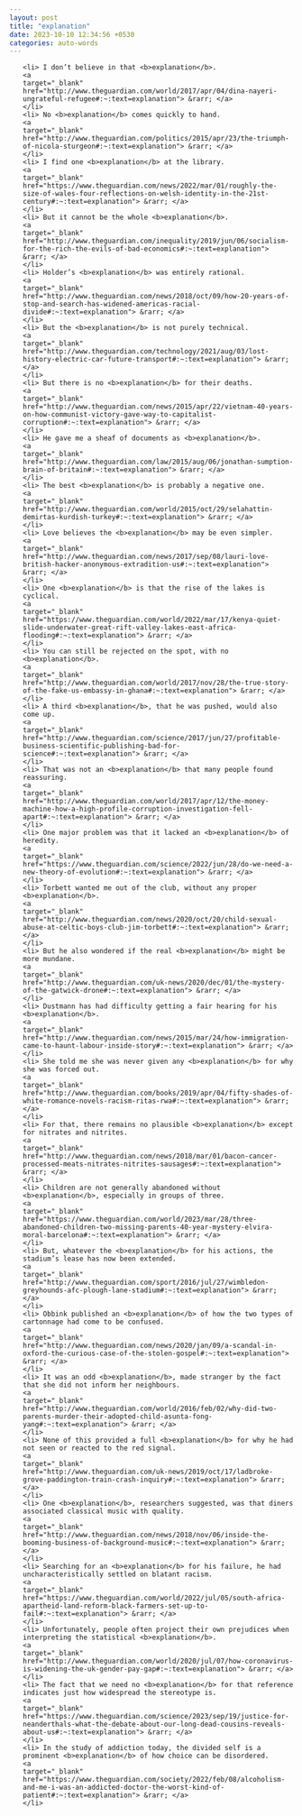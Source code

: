 ```yaml
---
layout: post
title: "explanation"
date: 2023-10-10 12:34:56 +0530
categories: auto-words
---
```

<ol>

    <li> I don’t believe in that <b>explanation</b>.
    <a 
    target="_blank" 
    href="http://www.theguardian.com/world/2017/apr/04/dina-nayeri-ungrateful-refugee#:~:text=explanation"> &rarr; </a>
    </li>
    <li> No <b>explanation</b> comes quickly to hand.
    <a 
    target="_blank" 
    href="http://www.theguardian.com/politics/2015/apr/23/the-triumph-of-nicola-sturgeon#:~:text=explanation"> &rarr; </a>
    </li>
    <li> I find one <b>explanation</b> at the library.
    <a 
    target="_blank" 
    href="https://www.theguardian.com/news/2022/mar/01/roughly-the-size-of-wales-four-reflections-on-welsh-identity-in-the-21st-century#:~:text=explanation"> &rarr; </a>
    </li>
    <li> But it cannot be the whole <b>explanation</b>.
    <a 
    target="_blank" 
    href="http://www.theguardian.com/inequality/2019/jun/06/socialism-for-the-rich-the-evils-of-bad-economics#:~:text=explanation"> &rarr; </a>
    </li>
    <li> Holder’s <b>explanation</b> was entirely rational.
    <a 
    target="_blank" 
    href="http://www.theguardian.com/news/2018/oct/09/how-20-years-of-stop-and-search-has-widened-americas-racial-divide#:~:text=explanation"> &rarr; </a>
    </li>
    <li> But the <b>explanation</b> is not purely technical.
    <a 
    target="_blank" 
    href="http://www.theguardian.com/technology/2021/aug/03/lost-history-electric-car-future-transport#:~:text=explanation"> &rarr; </a>
    </li>
    <li> But there is no <b>explanation</b> for their deaths.
    <a 
    target="_blank" 
    href="http://www.theguardian.com/news/2015/apr/22/vietnam-40-years-on-how-communist-victory-gave-way-to-capitalist-corruption#:~:text=explanation"> &rarr; </a>
    </li>
    <li> He gave me a sheaf of documents as <b>explanation</b>.
    <a 
    target="_blank" 
    href="http://www.theguardian.com/law/2015/aug/06/jonathan-sumption-brain-of-britain#:~:text=explanation"> &rarr; </a>
    </li>
    <li> The best <b>explanation</b> is probably a negative one.
    <a 
    target="_blank" 
    href="http://www.theguardian.com/world/2015/oct/29/selahattin-demirtas-kurdish-turkey#:~:text=explanation"> &rarr; </a>
    </li>
    <li> Love believes the <b>explanation</b> may be even simpler.
    <a 
    target="_blank" 
    href="http://www.theguardian.com/news/2017/sep/08/lauri-love-british-hacker-anonymous-extradition-us#:~:text=explanation"> &rarr; </a>
    </li>
    <li> One <b>explanation</b> is that the rise of the lakes is cyclical.
    <a 
    target="_blank" 
    href="https://www.theguardian.com/world/2022/mar/17/kenya-quiet-slide-underwater-great-rift-valley-lakes-east-africa-flooding#:~:text=explanation"> &rarr; </a>
    </li>
    <li> You can still be rejected on the spot, with no <b>explanation</b>.
    <a 
    target="_blank" 
    href="http://www.theguardian.com/world/2017/nov/28/the-true-story-of-the-fake-us-embassy-in-ghana#:~:text=explanation"> &rarr; </a>
    </li>
    <li> A third <b>explanation</b>, that he was pushed, would also come up.
    <a 
    target="_blank" 
    href="http://www.theguardian.com/science/2017/jun/27/profitable-business-scientific-publishing-bad-for-science#:~:text=explanation"> &rarr; </a>
    </li>
    <li> That was not an <b>explanation</b> that many people found reassuring.
    <a 
    target="_blank" 
    href="http://www.theguardian.com/world/2017/apr/12/the-money-machine-how-a-high-profile-corruption-investigation-fell-apart#:~:text=explanation"> &rarr; </a>
    </li>
    <li> One major problem was that it lacked an <b>explanation</b> of heredity.
    <a 
    target="_blank" 
    href="https://www.theguardian.com/science/2022/jun/28/do-we-need-a-new-theory-of-evolution#:~:text=explanation"> &rarr; </a>
    </li>
    <li> Torbett wanted me out of the club, without any proper <b>explanation</b>.
    <a 
    target="_blank" 
    href="http://www.theguardian.com/news/2020/oct/20/child-sexual-abuse-at-celtic-boys-club-jim-torbett#:~:text=explanation"> &rarr; </a>
    </li>
    <li> But he also wondered if the real <b>explanation</b> might be more mundane.
    <a 
    target="_blank" 
    href="http://www.theguardian.com/uk-news/2020/dec/01/the-mystery-of-the-gatwick-drone#:~:text=explanation"> &rarr; </a>
    </li>
    <li> Dustmann has had difficulty getting a fair hearing for his <b>explanation</b>.
    <a 
    target="_blank" 
    href="http://www.theguardian.com/news/2015/mar/24/how-immigration-came-to-haunt-labour-inside-story#:~:text=explanation"> &rarr; </a>
    </li>
    <li> She told me she was never given any <b>explanation</b> for why she was forced out.
    <a 
    target="_blank" 
    href="http://www.theguardian.com/books/2019/apr/04/fifty-shades-of-white-romance-novels-racism-ritas-rwa#:~:text=explanation"> &rarr; </a>
    </li>
    <li> For that, there remains no plausible <b>explanation</b> except for nitrates and nitrites.
    <a 
    target="_blank" 
    href="http://www.theguardian.com/news/2018/mar/01/bacon-cancer-processed-meats-nitrates-nitrites-sausages#:~:text=explanation"> &rarr; </a>
    </li>
    <li> Children are not generally abandoned without <b>explanation</b>, especially in groups of three.
    <a 
    target="_blank" 
    href="https://www.theguardian.com/world/2023/mar/28/three-abandoned-children-two-missing-parents-40-year-mystery-elvira-moral-barcelona#:~:text=explanation"> &rarr; </a>
    </li>
    <li> But, whatever the <b>explanation</b> for his actions, the stadium’s lease has now been extended.
    <a 
    target="_blank" 
    href="http://www.theguardian.com/sport/2016/jul/27/wimbledon-greyhounds-afc-plough-lane-stadium#:~:text=explanation"> &rarr; </a>
    </li>
    <li> Obbink published an <b>explanation</b> of how the two types of cartonnage had come to be confused.
    <a 
    target="_blank" 
    href="http://www.theguardian.com/news/2020/jan/09/a-scandal-in-oxford-the-curious-case-of-the-stolen-gospel#:~:text=explanation"> &rarr; </a>
    </li>
    <li> It was an odd <b>explanation</b>, made stranger by the fact that she did not inform her neighbours.
    <a 
    target="_blank" 
    href="http://www.theguardian.com/world/2016/feb/02/why-did-two-parents-murder-their-adopted-child-asunta-fong-yang#:~:text=explanation"> &rarr; </a>
    </li>
    <li> None of this provided a full <b>explanation</b> for why he had not seen or reacted to the red signal.
    <a 
    target="_blank" 
    href="http://www.theguardian.com/uk-news/2019/oct/17/ladbroke-grove-paddington-train-crash-inquiry#:~:text=explanation"> &rarr; </a>
    </li>
    <li> One <b>explanation</b>, researchers suggested, was that diners associated classical music with quality.
    <a 
    target="_blank" 
    href="http://www.theguardian.com/news/2018/nov/06/inside-the-booming-business-of-background-music#:~:text=explanation"> &rarr; </a>
    </li>
    <li> Searching for an <b>explanation</b> for his failure, he had uncharacteristically settled on blatant racism.
    <a 
    target="_blank" 
    href="https://www.theguardian.com/world/2022/jul/05/south-africa-apartheid-land-reform-black-farmers-set-up-to-fail#:~:text=explanation"> &rarr; </a>
    </li>
    <li> Unfortunately, people often project their own prejudices when interpreting the statistical <b>explanation</b>.
    <a 
    target="_blank" 
    href="http://www.theguardian.com/world/2020/jul/07/how-coronavirus-is-widening-the-uk-gender-pay-gap#:~:text=explanation"> &rarr; </a>
    </li>
    <li> The fact that we need no <b>explanation</b> for that reference indicates just how widespread the stereotype is.
    <a 
    target="_blank" 
    href="https://www.theguardian.com/science/2023/sep/19/justice-for-neanderthals-what-the-debate-about-our-long-dead-cousins-reveals-about-us#:~:text=explanation"> &rarr; </a>
    </li>
    <li> In the study of addiction today, the divided self is a prominent <b>explanation</b> of how choice can be disordered.
    <a 
    target="_blank" 
    href="https://www.theguardian.com/society/2022/feb/08/alcoholism-and-me-i-was-an-addicted-doctor-the-worst-kind-of-patient#:~:text=explanation"> &rarr; </a>
    </li>